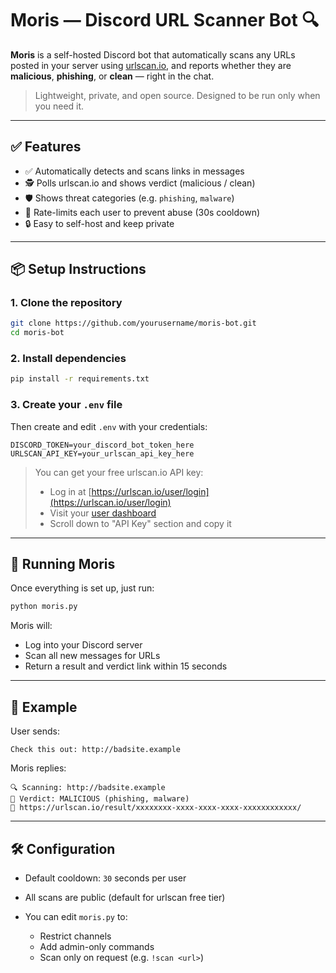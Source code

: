# Moris — Discord URL Scanner Bot 🔍

**Moris** is a self-hosted Discord bot that automatically scans any URLs posted in your server using [urlscan.io](https://urlscan.io), and reports whether they are **malicious**, **phishing**, or **clean** — right in the chat.

> Lightweight, private, and open source. Designed to be run only when you need it.

---

## ✅ Features

- ✅ Automatically detects and scans links in messages
- 🕵️ Polls urlscan.io and shows verdict (malicious / clean)
- 🛡️ Shows threat categories (e.g. `phishing`, `malware`)
- 🧠 Rate-limits each user to prevent abuse (30s cooldown)
- 🔒 Easy to self-host and keep private

---

## 📦 Setup Instructions

### 1. Clone the repository

```bash
git clone https://github.com/yourusername/moris-bot.git
cd moris-bot
````

### 2. Install dependencies

```bash
pip install -r requirements.txt
```

### 3. Create your `.env` file

Then create and edit `.env` with your credentials:

```env
DISCORD_TOKEN=your_discord_bot_token_here
URLSCAN_API_KEY=your_urlscan_api_key_here
```

> You can get your free urlscan.io API key:
>
> * Log in at [https://urlscan.io/user/login](https://urlscan.io/user/login)
> * Visit your [user dashboard](https://urlscan.io/user/overview/)
> * Scroll down to "API Key" section and copy it

---

## 🚀 Running Moris

Once everything is set up, just run:

```bash
python moris.py
```

Moris will:

* Log into your Discord server
* Scan all new messages for URLs
* Return a result and verdict link within 15 seconds

---

## 🧪 Example

User sends:

```
Check this out: http://badsite.example
```

Moris replies:

```
🔍 Scanning: http://badsite.example
🔴 Verdict: MALICIOUS (phishing, malware)
🔗 https://urlscan.io/result/xxxxxxxx-xxxx-xxxx-xxxx-xxxxxxxxxxxx/
```

---

## 🛠 Configuration

* Default cooldown: `30` seconds per user
* All scans are public (default for urlscan free tier)
* You can edit `moris.py` to:

  * Restrict channels
  * Add admin-only commands
  * Scan only on request (e.g. `!scan <url>`)

